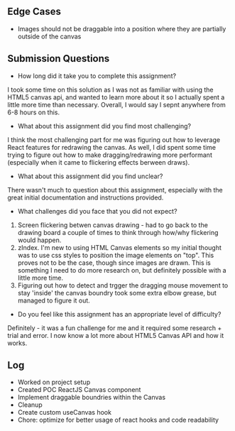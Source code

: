 ## Edge Cases

- Images should not be draggable into a position where they are partially outside of the canvas

## Submission Questions

- How long did it take you to complete this assignment?

I took some time on this solution as I was not as familiar with using the HTML5 canvas api, and wanted to learn
more about it so I actually spent a little more time than necessary. Overall, I would say I sepnt anywhere from 6-8 hours on this.

- What about this assignment did you find most challenging?

I think the most challenging part for me was figuring out how to leverage React features for redrawing the canvas. As well, I did spent some time trying to figure out how to make dragging/redrawing more performant (especially when it came to flickering effects berween draws).

- What about this assignment did you find unclear?

There wasn't much to question about this assignment, especially with the great initial documentation and instructions provided.

- What challenges did you face that you did not expect?

1.  Screen flickering betwen canvas drawing - had to go back to the drawing board a couple of times to think through
    how/why flickering would happen.
2.  zIndex. I'm new to using HTML Canvas elements so my initial thought was to use css styles to position the image elements on "top". This proves not to be the case, though since images are drawn. This is something I need to do more research on, but definitely possible with a little more time.
3.  Figuring out how to detect and trgger the dragging mouse movement to stay 'inside' the canvas boundry took some extra elbow grease, but managed to figure it out.

- Do you feel like this assignment has an appropriate level of difficulty?

Definitely - it was a fun challenge for me and it required some research + trial and error. I now know a lot more about HTML5 Canvas API and how it works.

## Log

- Worked on project setup
- Created POC ReactJS Canvas component
- Implement draggable boundries within the Canvas
- Cleanup
- Create custom useCanvas hook
- Chore: optimize for better usage of react hooks and code readability
